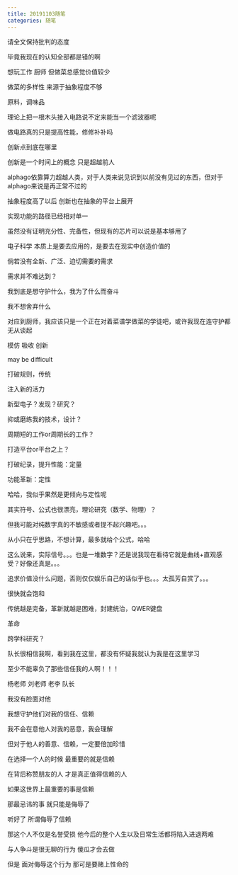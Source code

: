 ```yaml
---
title: 20191103随笔
categories: 随笔
---
```




请全文保持批判的态度

毕竟我现在的认知全部都是错的啊



想玩工作 厨师 但做菜总感觉价值较少

做菜的多样性 来源于抽象程度不够

原料，调味品

理论上把一根木头接入电路说不定来能当一个滤波器呢

做电路真的只是提高性能，修修补补吗

创新点到底在哪里

创新是一个时间上的概念 只是超越前人

alphago依靠算力超越人类，对于人类来说见识到以前没有见过的东西，但对于alphago来说是再正常不过的

抽象程度高了以后 创新也在抽象的平台上展开

实现功能的路径已经相对单一

虽然没有证明充分性、完备性，但现有的芯片可以说是基本够用了

电子科学 本质上是要去应用的，是要去在现实中创造价值的

倘若没有全新、广泛、迫切需要的需求

需求并不难达到？

我到底是想守护什么，我为了什么而奋斗

我不想舍弃什么

对应到厨师，我应该只是一个正在对着菜谱学做菜的学徒吧，或许我现在连守护都无从谈起

模仿 吸收 创新

may be difficult

打破规则，传统

注入新的活力

新型电子？发现？研究？

抑或磨练我的技术，设计？

周期短的工作or周期长的工作？

打造平台or平台之上？

打破纪录，提升性能：定量

功能革新：定性

哈哈，我似乎果然是更倾向与定性呢

其实符号、公式也很漂亮，理论研究（数学、物理）？

但我可能对纯数字真的不敏感或者提不起兴趣吧。。。

从小只在乎思路，不想计算，最多就给个公式，哈哈

这么说来，实际信号。。。也是一堆数字？还是说我现在看待它就是曲线+直观感受？好像还真是。。。

追求价值没什么问题，否则仅仅娱乐自己的话似乎也。。。太孤芳自赏了。。。

很快就会饱和

传统越是完备，革新就越是困难，封建统治，QWER键盘

革命

跨学科研究？



队长很相信我啊，看到我在这里，都没有怀疑我就认为我是在这里学习

至少不能辜负了那些信任我的人啊！！！



杨老师 刘老师 老李 队长



我没有脸面对他



我想守护他们对我的信任、信赖



我不会在意他人对我的恶意，我会理解

但对于他人的善意、信赖，一定要倍加珍惜



在选择一个人的时候 最重要的就是信赖

在背后称赞朋友的人 才是真正值得信赖的人

如果这世界上最重要的事是信赖

那最忌讳的事 就只能是侮辱了

听好了 所谓侮辱了信赖

那这个人不仅是名誉受损 他今后的整个人生以及日常生活都将陷入进退两难



与人争斗是很无聊的行为 傻瓜才会去做

但是 面对侮辱这个行为 那可是要赌上性命的

